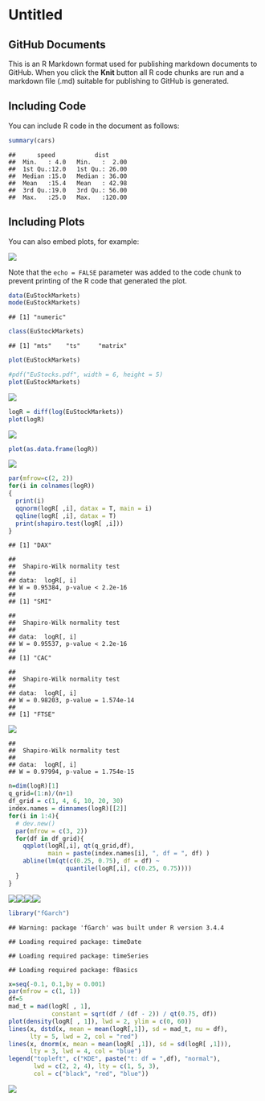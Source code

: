 Untitled
================

## GitHub Documents

This is an R Markdown format used for publishing markdown documents to
GitHub. When you click the **Knit** button all R code chunks are run and
a markdown file (.md) suitable for publishing to GitHub is generated.

## Including Code

You can include R code in the document as follows:

``` r
summary(cars)
```

    ##      speed           dist       
    ##  Min.   : 4.0   Min.   :  2.00  
    ##  1st Qu.:12.0   1st Qu.: 26.00  
    ##  Median :15.0   Median : 36.00  
    ##  Mean   :15.4   Mean   : 42.98  
    ##  3rd Qu.:19.0   3rd Qu.: 56.00  
    ##  Max.   :25.0   Max.   :120.00

## Including Plots

You can also embed plots, for example:

![](index_files/figure-gfm/pressure-1.png)<!-- -->

Note that the `echo = FALSE` parameter was added to the code chunk to
prevent printing of the R code that generated the plot.

``` r
data(EuStockMarkets)
mode(EuStockMarkets)
```

    ## [1] "numeric"

``` r
class(EuStockMarkets)
```

    ## [1] "mts"    "ts"     "matrix"

``` r
plot(EuStockMarkets)

#pdf("EuStocks.pdf", width = 6, height = 5)
plot(EuStockMarkets)
```

![](index_files/figure-gfm/unnamed-chunk-1-1.png)<!-- -->

``` r
logR = diff(log(EuStockMarkets))
plot(logR)
```

![](index_files/figure-gfm/unnamed-chunk-1-2.png)<!-- -->

``` r
plot(as.data.frame(logR))
```

![](index_files/figure-gfm/unnamed-chunk-1-3.png)<!-- -->

``` r
par(mfrow=c(2, 2))
for(i in colnames(logR))
{
  print(i)
  qqnorm(logR[ ,i], datax = T, main = i)
  qqline(logR[ ,i], datax = T)
  print(shapiro.test(logR[ ,i]))
}
```

    ## [1] "DAX"

    ## 
    ##  Shapiro-Wilk normality test
    ## 
    ## data:  logR[, i]
    ## W = 0.95384, p-value < 2.2e-16
    ## 
    ## [1] "SMI"

    ## 
    ##  Shapiro-Wilk normality test
    ## 
    ## data:  logR[, i]
    ## W = 0.95537, p-value < 2.2e-16
    ## 
    ## [1] "CAC"

    ## 
    ##  Shapiro-Wilk normality test
    ## 
    ## data:  logR[, i]
    ## W = 0.98203, p-value = 1.574e-14
    ## 
    ## [1] "FTSE"

![](index_files/figure-gfm/unnamed-chunk-1-4.png)<!-- -->

    ## 
    ##  Shapiro-Wilk normality test
    ## 
    ## data:  logR[, i]
    ## W = 0.97994, p-value = 1.754e-15

``` r
n=dim(logR)[1]
q_grid=(1:n)/(n+1)
df_grid = c(1, 4, 6, 10, 20, 30)
index.names = dimnames(logR)[[2]]
for(i in 1:4){
  # dev.new() 
  par(mfrow = c(3, 2)) 
  for(df in df_grid){
    qqplot(logR[,i], qt(q_grid,df),
           main = paste(index.names[i], ", df = ", df) )
    abline(lm(qt(c(0.25, 0.75), df = df) ~
                quantile(logR[,i], c(0.25, 0.75))))
  }
}
```

![](index_files/figure-gfm/unnamed-chunk-1-5.png)<!-- -->![](index_files/figure-gfm/unnamed-chunk-1-6.png)<!-- -->![](index_files/figure-gfm/unnamed-chunk-1-7.png)<!-- -->![](index_files/figure-gfm/unnamed-chunk-1-8.png)<!-- -->

``` r
library("fGarch")
```

    ## Warning: package 'fGarch' was built under R version 3.4.4

    ## Loading required package: timeDate

    ## Loading required package: timeSeries

    ## Loading required package: fBasics

``` r
x=seq(-0.1, 0.1,by = 0.001)
par(mfrow = c(1, 1)) 
df=5
mad_t = mad(logR[ , 1],
            constant = sqrt(df / (df - 2)) / qt(0.75, df))
plot(density(logR[ , 1]), lwd = 2, ylim = c(0, 60))
lines(x, dstd(x, mean = mean(logR[,1]), sd = mad_t, nu = df),
      lty = 5, lwd = 2, col = "red")
lines(x, dnorm(x, mean = mean(logR[ ,1]), sd = sd(logR[ ,1])),
      lty = 3, lwd = 4, col = "blue")
legend("topleft", c("KDE", paste("t: df = ",df), "normal"),
       lwd = c(2, 2, 4), lty = c(1, 5, 3),
       col = c("black", "red", "blue"))
```

![](index_files/figure-gfm/unnamed-chunk-1-9.png)<!-- -->
